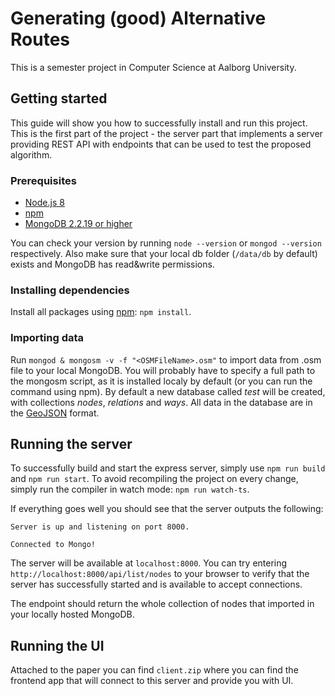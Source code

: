 # Generating (good) Alternative Routes
This is a semester project in Computer Science at Aalborg University.

## Getting started
This guide will show you how to successfully install and run this project. This is the first part of the
project - the server part that implements a server providing REST API with endpoints that can be used
to test the proposed algorithm.

### Prerequisites
- [Node.js 8](https://nodejs.org/en/)
- [npm](https://npm.com/)
- [MongoDB 2.2.19 or higher](https://docs.mongodb.com/manual/installation/)

You can check your version by running `node --version` or `mongod --version` respectively. 
Also make sure that your local db folder (`/data/db` by default) exists and MongoDB has 
read&write permissions.

### Installing dependencies
Install all packages using [npm](https://www.npmjs.com/): `npm install`.

### Importing data
Run `mongod & mongosm -v -f "<OSMFileName>.osm"` to import data from .osm file to your local MongoDB. 
You will probably have to specify a full path to the mongosm script, as it is installed localy by 
default (or you can run the command using npm). By default a new database called _test_ will be
 created, with collections _nodes_, _relations_ and _ways_. All data in the database are in 
 the [GeoJSON](http://geojson.org/) format.

## Running the server
To successfully build and start the express server, simply use `npm run build` and `npm run start`. To avoid recompiling the project on every change, simply run the compiler in watch mode: `npm run watch-ts`. 

If everything goes well you should see that the server outputs the following:

`Server is up and listening on port 8000.`

`Connected to Mongo!`


The server will be available at `localhost:8000`. You can try entering `http://localhost:8000/api/list/nodes` 
to your browser to verify that the server has successfully started and is available to accept connections. 

The endpoint should return the whole collection of nodes that imported in your locally hosted MongoDB.

## Running the UI
Attached to the paper you can find `client.zip` where you can find the frontend app that will connect to
this server and provide you with UI.
